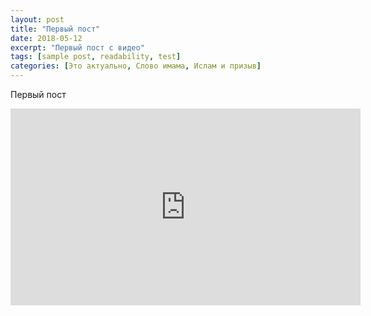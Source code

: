 ```yaml
---
layout: post
title: "Первый пост"
date: 2018-05-12
excerpt: "Первый пост с видео"
tags: [sample post, readability, test]
categories: [Это актуально, Слово имама, Ислам и призыв]
---
```


Первый пост

<iframe width="560" height="315" src="https://www.youtube.com/embed/YbA8AE0e5o4" frameborder="0" allow="autoplay; encrypted-media" allowfullscreen> </iframe>